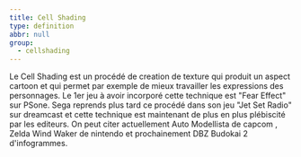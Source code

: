 ```yaml
---
title: Cell Shading
type: definition
abbr: null
group:
  - cellshading
---
```

Le Cell Shading est un procédé de creation de texture qui produit un aspect cartoon et qui permet par exemple de mieux travailler les expressions des personnages.
Le 1er jeu à avoir incorporé cette technique est "Fear Effect" sur PSone.
Sega reprends plus tard ce procédé dans son jeu "Jet Set Radio" sur dreamcast et cette technique est maintenant de plus en plus plébiscité par les editeurs.
On peut citer actuellement Auto Modellista de capcom , Zelda Wind Waker de nintendo et prochainement DBZ Budokai 2 d'infogrammes.
